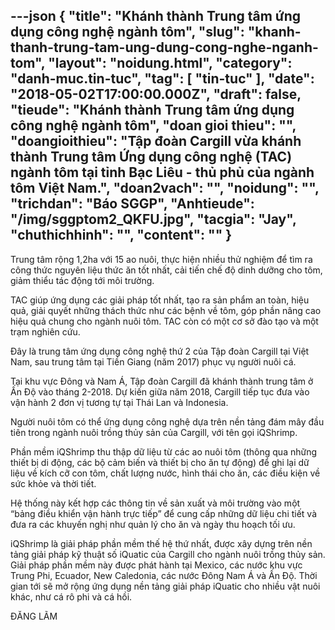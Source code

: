---json
{
    "title": "Khánh thành Trung tâm ứng dụng công nghệ ngành tôm",
    "slug": "khanh-thanh-trung-tam-ung-dung-cong-nghe-nganh-tom",
    "layout": "noidung.html",
    "category": "danh-muc.tin-tuc",
    "tag": [
        "tin-tuc"
    ],
    "date": "2018-05-02T17:00:00.000Z",
    "draft": false,
    "tieude": "Khánh thành Trung tâm ứng dụng công nghệ ngành tôm",
    "doan gioi thieu": "",
    "doangioithieu": "Tập đoàn Cargill vừa khánh thành Trung tâm Ứng dụng công nghệ (TAC) ngành tôm tại tỉnh Bạc Liêu - thủ phủ của ngành tôm Việt Nam.",
    "doan2vach": "",
    "noidung": "",
    "trichdan": "Báo SGGP",
    "Anhtieude": "/img/sggptom2_QKFU.jpg",
    "tacgia": "Jay",
    "chuthichhinh": "",
    "__content__": ""
}
---
<p><span style="font-size:14px">Trung t&acirc;m rộng 1,2ha với 15 ao nu&ocirc;i, thực hiện nhiều thử nghiệm để t&igrave;m ra c&ocirc;ng thức nguy&ecirc;n liệu thức ăn tốt nhất, cải tiến chế độ dinh dưỡng cho t&ocirc;m, giảm thiểu t&aacute;c động tới m&ocirc;i trường.</span></p>

<p><span style="font-size:14px">TAC gi&uacute;p ứng dụng c&aacute;c giải ph&aacute;p tốt nhất, tạo ra sản phẩm an to&agrave;n, hiệu quả, giải quyết những th&aacute;ch thức như c&aacute;c bệnh về t&ocirc;m, g&oacute;p phần n&acirc;ng cao hiệu quả chung cho ng&agrave;nh nu&ocirc;i t&ocirc;m. TAC c&ograve;n c&oacute; một cơ sở đ&agrave;o tạo v&agrave; một trạm nghi&ecirc;n cứu.</span></p>

<p><span style="font-size:14px">Đ&acirc;y l&agrave; trung t&acirc;m ứng dụng c&ocirc;ng nghệ thứ 2 của Tập đo&agrave;n Cargill tại Việt Nam, sau trung t&acirc;m tại Tiền Giang (năm 2017) phục vụ người nu&ocirc;i c&aacute;.</span></p>

<p><span style="font-size:14px">Tại khu vực Đ&ocirc;ng v&agrave; Nam &Aacute;, Tập đo&agrave;n Cargill đ&atilde; kh&aacute;nh th&agrave;nh trung t&acirc;m ở Ấn Độ v&agrave;o th&aacute;ng 2-2018. Dự kiến giữa năm 2018, Cargill tiếp tục đưa v&agrave;o vận h&agrave;nh 2 đơn vị tương tự tại Th&aacute;i Lan v&agrave; Indonesia.</span></p>

<p><span style="font-size:14px">Người nu&ocirc;i t&ocirc;m c&oacute; thể ứng dụng c&ocirc;ng nghệ dựa tr&ecirc;n nền tảng đ&aacute;m m&acirc;y đầu ti&ecirc;n trong ng&agrave;nh nu&ocirc;i trồng thủy sản của Cargill, với t&ecirc;n gọi iQShrimp.</span></p>

<p><span style="font-size:14px">Phần mềm iQShrimp thu thập dữ liệu từ c&aacute;c ao nu&ocirc;i t&ocirc;m (th&ocirc;ng qua những thiết bị di động, c&aacute;c bộ cảm biến v&agrave; thiết bị cho ăn tự động) để ghi lại dữ liệu về k&iacute;ch cỡ con t&ocirc;m, chất lượng nước, h&igrave;nh th&aacute;i cho ăn, c&aacute;c điều kiện về sức khỏe v&agrave; thời tiết.</span></p>

<p><span style="font-size:14px">Hệ thống n&agrave;y kết hợp c&aacute;c th&ocirc;ng tin về sản xuất v&agrave; m&ocirc;i trường v&agrave;o một &ldquo;bảng điều khiển vận h&agrave;nh trực tiếp&rdquo; để cung cấp những dữ liệu chi tiết v&agrave; đưa ra c&aacute;c khuyến nghị như quản l&yacute; cho ăn v&agrave; ng&agrave;y thu hoạch tối ưu.</span></p>

<p><span style="font-size:14px">iQShrimp l&agrave; giải ph&aacute;p phần mềm thế hệ thứ nhất, được x&acirc;y dựng tr&ecirc;n nền tảng giải ph&aacute;p kỹ thuật số iQuatic của Cargill cho ng&agrave;nh nu&ocirc;i trồng thủy sản. Giải ph&aacute;p phần mềm n&agrave;y được ph&aacute;t h&agrave;nh tại Mexico, c&aacute;c nước khu vực Trung Phi, Ecuador, New Caledonia, c&aacute;c nước Đ&ocirc;ng Nam &Aacute; v&agrave; Ấn Độ. Thời gian tới sẽ mở rộng ứng dụng nền tảng giải ph&aacute;p iQuatic cho nhiều vật nu&ocirc;i kh&aacute;c, như c&aacute; r&ocirc; phi v&agrave; c&aacute; hồi.&nbsp; &nbsp; &nbsp; &nbsp; &nbsp;</span></p>

<p><span style="font-size:14px">ĐĂNG L&Atilde;M</span></p>
